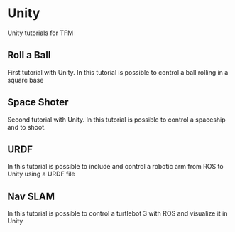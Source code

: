# Unity
Unity tutorials for TFM

## Roll a Ball 
First tutorial with Unity. In this tutorial is possible to control a ball rolling in a square base

## Space Shoter
Second tutorial with Unity. In this tutorial is possible to control a spaceship and to shoot. 

## URDF
In this tutorial is possible to include and control a robotic arm from ROS to Unity using a URDF file

## Nav SLAM 
In this tutorial is possible to control a turtlebot 3 with ROS and visualize it in Unity
